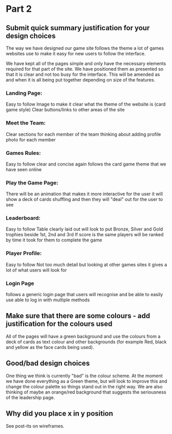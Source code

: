 # Part 2


## Submit quick summary justification for your design choices

The way we have designed our game site follows the theme a lot of games websites use to make it easy for new users to follow the interface.

We have kept all of the pages simple and only have the necessary elements required for that part of the site. We have positioned them as presented so that it is clear and not too busy for the interface. This will be amended as and when it is all being put together depending on size of the features.

### Landing Page:
Easy to follow
Image to make it clear what the theme of the website is (card game style)
Clear buttons/links to other areas of the site

### Meet the Team:
Clear sections for each member of the team
thinking about adding profile photo for each member

### Games Rules:
Easy to follow
clear and concise
again follows the card game theme that we have seen online

### Play the Game Page:
There will be an animation that makes it more interactive for the user
it will show a deck of cards shuffling and then they will "deal" out for the user to see

### Leaderboard:
Easy to follow
Table clearly laid out
will look to put Bronze, Silver and Gold trophies beside 1st, 2nd and 3rd
If score is the same players will be ranked by time it took for them to complete the game

### Player Profile:
Easy to follow
Not too much detail but looking at other games sites it gives a lot of what users will look for

### Login Page
follows a generic login page that users will recognise and be able to easily use
able to log in with multiple methods

## Make sure that there are some colours - add justification for the colours used
All of the pages will have a green background and use the colours from a deck of cards as text colour and other backgrounds (for example Red, black and yellow as the face cards being used).

## Good/bad design choices
One thing we think is currently "bad" is the colour scheme. At the moment we have done everything as a Green theme, but will look to improve this and change the colour palette so things stand out in the right way.
We are also thinking of maybe an orange/red background that suggests the seriousness of the leadership page.

## Why did you place x in y position
See post-its on wireframes.